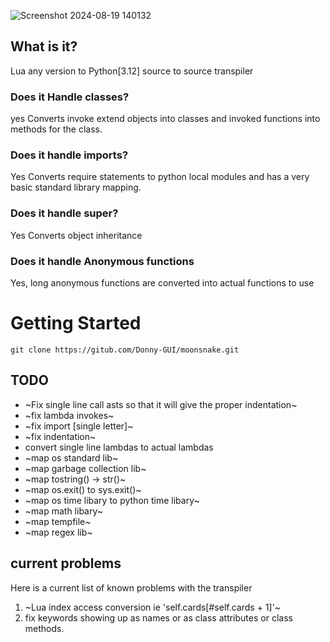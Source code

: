 
![Screenshot 2024-08-19 140132](https://github.com/user-attachments/assets/b80f69b1-4b58-4249-bfc4-20ae97503d13)


## What is it?
Lua any version to Python[3.12] source to source transpiler

### Does it Handle classes?
yes
Converts invoke extend objects into classes and invoked functions into methods for the class.

### Does it handle imports?
Yes
Converts require statements to python local modules and has a very basic standard library mapping.

### Does it handle super?
Yes
Converts object inheritance


### Does it handle Anonymous functions
Yes, long anonymous functions are converted into actual functions to use

# Getting Started
```
git clone https://gitub.com/Donny-GUI/moonsnake.git
```

## TODO

- ~Fix single line call asts so that it will give the proper indentation~
- ~fix lambda invokes~
- ~fix import [single letter]~
- ~fix indentation~
- convert single line lambdas to actual lambdas
- ~map os standard lib~
- ~map garbage collection lib~
- ~map tostring() -> str()~
- ~map os.exit() to sys.exit()~
- ~map os time libary to python time libary~
- ~map math libary~
- ~map tempfile~
- ~map regex lib~


## current problems
Here is a current list of known problems with the transpiler

1. ~Lua index access conversion ie 'self.cards[#self.cards + 1]'~
2. fix keywords showing up as names or as class attributes or class methods.